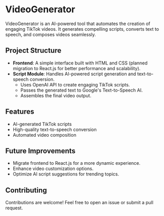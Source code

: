 # VideoGenerator

VideoGenerator is an AI-powered tool that automates the creation of engaging TikTok videos. It generates compelling scripts, converts text to speech, and composes videos seamlessly.

## Project Structure

- **Frontend**: A simple interface built with HTML and CSS (planned migration to React.js for better performance and scalability).
- **Script Module**: Handles AI-powered script generation and text-to-speech conversion.
  - Uses OpenAI API to create engaging TikTok scripts.
  - Passes the generated text to Google's Text-to-Speech AI.
  - Assembles the final video output.

## Features

- AI-generated TikTok scripts
- High-quality text-to-speech conversion
- Automated video composition

## Future Improvements

- Migrate frontend to React.js for a more dynamic experience.
- Enhance video customization options.
- Optimize AI script suggestions for trending topics.

## Contributing

Contributions are welcome! Feel free to open an issue or submit a pull request.

